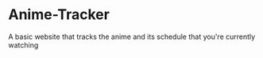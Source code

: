 # Anime-Tracker

A basic website that tracks the anime and its schedule that you're currently watching